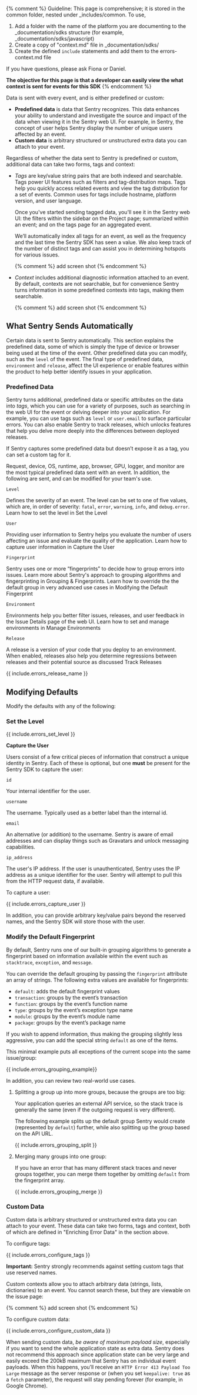 {% comment %}
Guideline: This page is comprehensive; it is stored in the common folder, nested under _includes/common. To use, 

1. Add a folder with the name of the platform you are documenting to the _documentation/sdks structure (for example, _documentation/sdks/javascript) 
2. Create a copy of "context.md" file in _documentation/sdks/<platform-name> 
3. Create the defined `include` statements and add them to the errors-context.md file

If you have questions, please ask Fiona or Daniel. 

**The objective for this page is that a developer can easily view the what context is sent for events for this SDK**
{% endcomment %}

Data is sent with every event, and is either predefined or custom:

- **Predefined data** is data that Sentry recognizes. This data enhances your ability to understand and investigate the source and impact of the data when viewing it in the Sentry web UI. For example, in Sentry, the concept of user helps Sentry display the number of unique users affected by an event.
- **Custom data** is arbitrary structured or unstructured extra data you can attach to your event.

Regardless of whether the data sent to Sentry is predefined or custom, additional data can take two forms, tags and context:

- *Tags* are key/value string pairs that are both indexed and searchable. Tags power UI features such as filters and tag-distribution maps. Tags help you quickly access related events and view the tag distribution for a set of events. Common uses for tags include hostname, platform version, and user language.

    Once you've started sending tagged data, you'll see it in the Sentry web UI: the filters within the sidebar on the Project page; summarized within an event; and on the tags page for an aggregated event.

    We’ll automatically index all tags for an event, as well as the frequency and the last time the Sentry SDK has seen a value. We also keep track of the number of distinct tags and can assist you in determining hotspots for various issues.

    {% comment %} add screen shot {% endcomment %}

- *Context* includes additional diagnostic information attached to an event. By default, contexts are not searchable, but for convenience Sentry turns information in some predefined contexts into tags, making them searchable.

   {% comment %} add screen shot {% endcomment %}

## What Sentry Sends Automatically

Certain data is sent to Sentry automatically. This section explains the predefined data, some of which is simply the type of device or browser being used at the time of the event. Other predefined data you can modify, such as the `level` of the event. The final type of predefined data, `environment` and `release`, affect the UI experience or enable features within the product to help better identify issues in your application.

### Predefined Data

Sentry turns additional, predefined data or specific attributes on the data into _tags_, which you can use for a variety of purposes, such as searching in the web UI for the event or delving deeper into your application. For example, you can use tags such as `level` or `user.email` to surface particular errors. You can also enable Sentry to track releases, which unlocks features that help you delve more deeply into the differences between deployed releases.

If Sentry captures some predefined data but doesn’t expose it as a tag, you can set a custom tag for it.

Request, device, OS, runtime, app, browser, GPU, logger, and monitor are the most typical predefined data sent with an event. In addition, the following are sent, and can be modified for your team's use.

`Level`

Defines the severity of an event. The level can be set to one of five values, which are, in order of severity: `fatal`, `error`, `warning`, `info`, and `debug.error`. Learn how to set the level in Set the Level

`User`

Providing user information to Sentry helps you evaluate the number of users affecting an issue and evaluate the quality of the application. Learn how to capture user information in Capture the User

`Fingerprint`

Sentry uses one or more “fingerprints” to decide how to group errors into issues. Learn more about Sentry's approach to grouping algorithms and fingerprinting in Grouping & Fingerprints. Learn how to override the the default group in very advanced use cases in Modifying the Default Fingerprint

`Environment`

Environments help you better filter issues, releases, and user feedback in the Issue Details page of the web UI. Learn how to set and manage environments in Manage Environments

`Release`

A release is a version of your code that you deploy to an environment. When enabled, releases also help you determine regressions between releases and their potential source as discussed Track Releases

{{ include.errors_release_name }}

## Modifying Defaults

Modify the defaults with any of the following:

### Set the Level ###

{{ include.errors_set_level }}

**Capture the User**

Users consist of a few critical pieces of information that construct a unique identity in Sentry. Each of these is optional, but one **must** be present for the Sentry SDK to capture the user:

`id`

Your internal identifier for the user.

`username`

The username. Typically used as a better label than the internal id.

`email`

An alternative (or addition) to the username. Sentry is aware of email addresses and can display things such as Gravatars and unlock messaging capabilities.

`ip_address`

The user's IP address. If the user is unauthenticated, Sentry uses the IP address as a unique identifier for the user. Sentry will attempt to pull this from the HTTP request data, if available.

To capture a user:

{{ include.errors_capture_user }}

In addition, you can provide arbitrary key/value pairs beyond the reserved names, and the Sentry SDK will store those with the user.

### Modify the Default Fingerprint

By default, Sentry runs one of our built-in grouping algorithms to generate a fingerprint based on information available within the event such as `stacktrace`, `exception`, and `message`. 

You can override the default grouping by passing the `fingerprint` attribute an array of strings. The following extra values are available for fingerprints:

- `default`: adds the default fingerprint values
- `transaction`: groups by the event’s transaction
- `function`: groups by the event’s function name
- `type`: groups by the event’s exception type name
- `module`: groups by the event’s module name
- `package`: groups by the event’s package name

If you wish to append information, thus making the grouping slightly less aggressive, you can add the special string `default` as one of the items.

This minimal example puts all exceptions of the current scope into the same issue/group:

{{ include.errors_grouping_example}}

In addition, you can review two real-world use cases.

1. Splitting a group up into more groups, because the groups are too big:

    Your application queries an external API service, so the stack trace is generally the same (even if the outgoing request is very different).

    The following example splits up the default group Sentry would create (represented by `default`) further, while also splitting up the group based on the API URL.
    
    {{ include.errors_grouping_split }}

2. Merging many groups into one group:

    If you have an error that has many different stack traces and never groups together, you can merge them together by omitting `default` from the fingerprint array.

    {{ include.errors_grouping_merge }}

### Custom Data

Custom data is arbitrary structured or unstructured extra data you can attach to your event. These data can take two forms, tags and context, both of which are defined in "Enriching Error Data" in the section above.

To configure tags:

 {{ include.errors_configure_tags }}

**Important:** Sentry strongly recommends against setting custom tags that use reserved names.

Custom contexts allow you to attach arbitrary data (strings, lists, dictionaries) to an event. You cannot search these, but they are viewable on the issue page:

{% comment %} add screen shot {% endcomment %}

To configure custom data:

{{ include.errors_configure_custom_data }}

When sending custom data, *be aware of maximum payload size*, especially if you want to send the whole application state as extra data. Sentry does not recommend this approach since application state can be very large and easily exceed the 200kB maximum that Sentry has on individual event payloads. When this happens, you’ll receive an `HTTP Error 413 Payload Too Large` message as the server response or (when you set `keepalive: true` as a `fetch` parameter), the request will stay pending forever (for example, in Google Chrome).